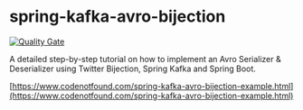 # spring-kafka-avro-bijection

[![Quality Gate](https://sonarqube.com/api/badges/gate?key=com.codenotfound:spring-kafka-avro-bijection)](https://sonarqube.com/dashboard/index/com.codenotfound:spring-kafka-avro-bijection)

A detailed step-by-step tutorial on how to implement an Avro Serializer &amp; Deserializer using Twitter Bijection, Spring Kafka and Spring Boot.

[https://www.codenotfound.com/spring-kafka-avro-bijection-example.html](https://www.codenotfound.com/spring-kafka-avro-bijection-example.html)
